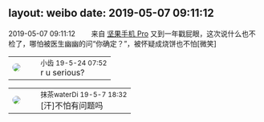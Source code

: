 layout: weibo
date: 2019-05-07 09:11:12
---
<meta name="referrer" content="no-referrer" />

2019-05-07 09:11:12  &nbsp;&nbsp;&nbsp;&nbsp;&nbsp;&nbsp; 来自 <a href="http://app.weibo.com/t/feed/Z4AgP" rel="nofollow">坚果手机 Pro</a>
又到一年戳屁眼，这次说什么也不检了，哪怕被医生幽幽的问“你确定？”，被怀疑成烧饼也不怕[微笑] ​​​

<table style="width: 100%;">
  <tr>
    <td style="width: 40px;"><img style="border-radius:50%" src="https://tva3.sinaimg.cn/crop.0.0.480.480.50/4d4bc111jw8ejj3t36gwaj20dc0dc769.jpg?KID=imgbed,tva&Expires=1624465173&ssig=lGdXykIaNi"></td>
    <td colspan="2"><small>小齿 19-5-24 07:52</small><br/>r u serious?</td>
  </tr>
</table>

<table style="width: 100%;">
  <tr>
    <td style="width: 40px;"><img style="border-radius:50%" src="https://tva4.sinaimg.cn/crop.7.0.735.735.50/69913cd7jw8f7htri4j2qj20ku0kfmxx.jpg?KID=imgbed,tva&Expires=1624465173&ssig=WXZdja9ANl"></td>
    <td colspan="2"><small>抹茶waterDi 19-5-7 18:32</small><br/>[汗]不怕有问题吗</td>
  </tr>
</table>

